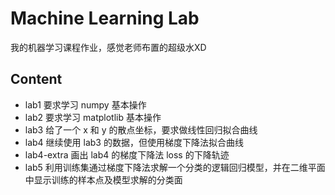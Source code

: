 # Machine Learning Lab

我的机器学习课程作业，感觉老师布置的超级水XD

## Content
- lab1 要求学习 numpy 基本操作
- lab2 要求学习 matplotlib 基本操作
- lab3 给了一个 x 和 y 的散点坐标，要求做线性回归拟合曲线
- lab4 继续使用 lab3 的数据，但使用梯度下降法拟合曲线
- lab4-extra 画出 lab4 的梯度下降法 loss 的下降轨迹
- lab5 利用训练集通过梯度下降法求解一个分类的逻辑回归模型，并在二维平面中显示训练的样本点及模型求解的分类面